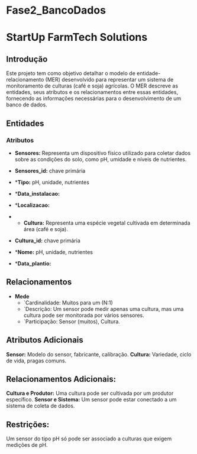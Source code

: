 # Fase2_BancoDados
# StartUp FarmTech Solutions

## Introdução

Este projeto tem como objetivo detalhar o modelo de entidade-relacionamento (MER) desenvolvido para representar um sistema de monitoramento de culturas (café e soja) agrícolas. O MER descreve as entidades, seus atributos e os relacionamentos entre essas entidades, fornecendo as informações necessárias para o desenvolvimento de um banco de dados.

## Entidades

### Atributos

* **Sensores:** Representa um dispositivo físico utilizado para coletar dados sobre as condições do solo, como pH, umidade e níveis de nutrientes.
* **Sensores_id:** chave primária
* ***Tipo:** pH, unidade, nutrientes
* ***Data_instalacao:**
* ***Localizacao:**

* * **Cultura:** Representa uma espécie vegetal cultivada em determinada área (café e soja).
* **Cultura_id:** chave primária
* ***Nome:** pH, unidade, nutrientes
* ***Data_plantio:**

## Relacionamentos

* **Mede**
    * `Cardinalidade: Muitos para um (N:1)   
    * `Descrição: Um sensor pode medir apenas uma cultura, mas uma cultura pode ser monitorada por vários sensores.
    * `Participação: Sensor (muitos), Cultura.

## Atributos Adicionais

**Sensor:** Modelo do sensor, fabricante, calibração.
**Cultura:** Variedade, ciclo de vida, pragas comuns.

## Relacionamentos Adicionais:

**Cultura e Produtor:** Uma cultura pode ser cultivada por um produtor específico.
**Sensor e Sistema:** Um sensor pode estar conectado a um sistema de coleta de dados.

## Restrições:
Um sensor do tipo pH só pode ser associado a culturas que exigem medições de pH.



